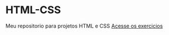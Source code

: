 # HTML-CSS
 Meu repositorio para projetos HTML e CSS
 <a href="https://umdevmanauara.github.io/HTML-CSS/" > Acesse os exercicios</a>
